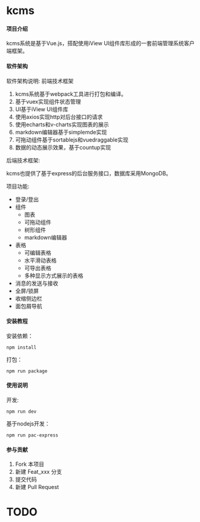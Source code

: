 # kcms

#### 项目介绍
kcms系统是基于Vue.js，搭配使用iView UI组件库形成的一套前端管理系统客户端框架。


#### 软件架构
软件架构说明:
前端技术框架
1. kcms系统基于webpack工具进行打包和编译。
2. 基于vuex实现组件状态管理
3. UI基于iView UI组件库
4. 使用axios实现http对后台接口的请求
5. 使用echarts和v-charts实现图表的展示
6. markdown编辑器基于simplemde实现
7. 可拖动组件基于sortablejs和vuedraggable实现
8. 数据的动态展示效果，基于countup实现

后端技术框架:

kcms也提供了基于express的后台服务接口，数据库采用MongoDB。

项目功能:

+ 登录/登出
+ 组件
    - 图表
    - 可拖动组件
    - 树形组件
    - markdown编辑器
+ 表格
    - 可编辑表格
    - 水平滑动表格
    - 可导出表格
    - 多种显示方式展示的表格
+ 消息的发送与接收
+ 全屏/锁屏
+ 收缩侧边栏
+ 面包屑导航

#### 安装教程
安装依赖：
```
npm install
```

打包：
```
npm run package
```

#### 使用说明
开发:
```
npm run dev
```

基于nodejs开发：
```
npm run pac-express
```

#### 参与贡献

1. Fork 本项目
2. 新建 Feat_xxx 分支
3. 提交代码
4. 新建 Pull Request

# TODO
